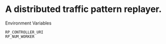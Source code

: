 # A distributed traffic pattern replayer.

Environment Variables
```
RP_CONTROLLER_URI
RP_NUM_WORKER
```
